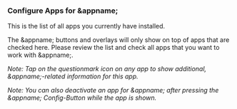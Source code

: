 ### Configure Apps for &appname;

This is the list of all apps you currently have installed.

The &appname; buttons and overlays will only show on top of apps that are checked here.
Please review the list and check all apps that you want to work with &appname;.

*Note: Tap on the questionmark icon on any app to show additional, &appname;-related information for this app.*
 
*Note: You can also deactivate an app for &appname; after pressing the &appname; Config-Button while the app is shown.* 
 

